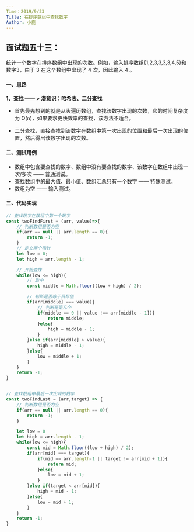 ```yaml
---
Time：2019/9/23 
Title: 在排序数组中查找数字 
Author: 小鹿 
---
```




## 面试题五十三：

统计一个数字在排序数组中出现的次数。例如，输入排序数组{1,2,3,3,3,3,4,5}和数字3，由于 3 在这个数组中出现了 4 次，因此输入 4 。



#### 一、思路

**1、查找 —— > 潜意识：哈希表、二分查找**

- 首先最先想到的就是从头遍历数组，查找该数字出现的次数，它的时间复杂度为 O(n)，如果要求更快效率的查找，该方法不适合。

- 二分查找，直接查找到该数字在数组中第一次出现的位置和最后一次出现的位置，然后得出该数字出现的次数。



#### 二、测试用例

- 数组中包含要查找的数字、数组中没有要查找的数字、该数字在数组中出现一次/多次 —— 普通测试。
- 查找数组中的最大值、最小值、数组汇总只有一个数字 —— 特殊测试。
- 数组为空 —— 输入测试。



#### 三、代码实现

```javascript
// 查找数字在数组中第一个数字
const twoFindFirst = (arr, value)=>{
    // 判断数组是否为空
    if(arr == null || arr.length == 0){
        return -1;
    }
    // 定义两个指针
    let low = 0;
    let high = arr.length - 1;

    // 开始查找
    while(low <= high){
        // 取中
        const middle = Math.floor((low + high) / 2);

        // 判断是否等于目标值
        if(arr[middle] === value){
            // 判断是第几个
            if(middle == 0 || value !== arr[middle - 1]){
                return middle;
            }else{
                high = middle - 1;
            }
        }else if(arr[middle] > value){
            high = middle - 1;
        }else{
            low = middle + 1;
        }
    }
    return -1;
}


// 查找数组中最后一次出现的数字
const twoFindLast = (arr,target) => {
    // 判断数组是否为空
    if(arr == null || arr.length == 0){
        return -1;
    }

    let low = 0
    let high = arr.length - 1;
    while(low <= high){
        const mid = Math.floor((low + high) / 2);
        if(arr[mid] === target){
            if(mid == arr.length-1 || target != arr[mid + 1]){
                return mid;
            }else{
                low = mid + 1;
            }
        }else if(target < arr[mid]){
            high = mid - 1;
        }else{
            low = mid + 1;
        }
    }
    return -1;
}
```































